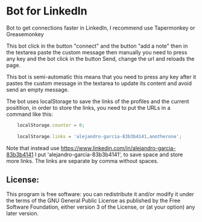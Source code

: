 # Bot for LinkedIn
Bot to get connections faster in LinkedIn, I recommend use Tapermonkey or Greasemonkey

This bot click in the button "connect" and the button "add a note" then in the textarea paste the custom message then manually you need to press any key and the bot click in the button Send, change the url and reloads the page.

This bot is semi-automatic this means that you need to press any key after it pastes the custom message in the textarea to update its content and avoid send an empty message.

The bot uses localStorage to save the links of the profiles and the current positition, in order to store the links, you need to put the URLs in a command like this:
```javascript
    localStorage.counter = 0;
    
    localStorage.links = 'alejandro-garcia-83b3b4141,anotherone';
```
Note that instead use https://www.linkedin.com/in/alejandro-garcia-83b3b4141 I put 'alejandro-garcia-83b3b4141', to save space and store more links. The links are separate by comma without spaces.

## License:

This program is free software: you can redistribute it and/or modify
    it under the terms of the GNU General Public License as published by
    the Free Software Foundation, either version 3 of the License, or
    (at your option) any later version.
